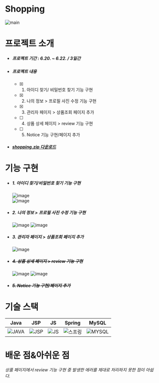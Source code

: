 # Shopping
![main](https://user-images.githubusercontent.com/103403612/174943640-569ff1e8-a23e-4ddf-8bc5-72f042ee93eb.jpg)


# 프로젝트 소개
- ##### 프로젝트 기간 : 6.20. ~ 6.22. / 3일간
- ##### 프로젝트 내용
     - [x] 1. 아이디 찾기/ 비밀번호 찾기 기능 구현  
     - [x] 2. 나의 정보 > 프로필 사진 수정 기능 구현  
     - [x] 3. 관리자 페이지 > 상품조회 페이지 추가  
     - [ ] 4. 상품 상세 페이지 > review 기능 구현  
     - [ ] 5. Notice 기능 구현/페이지 추가  

- ##### [shopping.zip 다운로드](https://github.com/Lee-Seungchan/Project/blob/master/shopping.zip)

# 기능 구현

- ##### 1. 아이디 찾기/비밀번호 찾기 기능 구현</summary>
    ![image](https://user-images.githubusercontent.com/103403612/174948406-2163025d-6622-4caf-841a-29ae913a7e97.png)  
    ![image](https://user-images.githubusercontent.com/103403612/174948678-f639ac2f-5f79-421d-a8c8-002b35f5c9ee.png)
     
- ##### 2. 나의 정보 > 프로필 사진 수정 기능 구현  
    ![image](https://user-images.githubusercontent.com/103403612/174954948-27ce62a7-a9b7-454f-aa78-e884a9478dcf.png)
    ![image](https://user-images.githubusercontent.com/103403612/174954983-6368ef70-e266-455e-9879-7d842078a6b6.png)
- ##### 3. 관리자 페이지 > 상품조회 페이지 추가  
    ![image](https://user-images.githubusercontent.com/103403612/174980721-e3bd84ee-4b0c-4a20-9153-9425bcab5183.png)
- ##### ~~4. 상품 상세 페이지 > review 기능 구현~~  
    ![image](https://user-images.githubusercontent.com/103403612/174982095-04381c26-7817-4607-81ed-7bf5a015ecd5.png)
    ![image](https://user-images.githubusercontent.com/103403612/174982001-430359d6-1127-479e-804d-b39f216d402d.png)
- ##### ~~5. Notice 기능 구현/페이지 추가~~  


# 기술 스택
|Java|JSP|JS|Spring|MySQL|
|:---:|:---:|:---:|:---:|:---:|
|![JAVA](https://user-images.githubusercontent.com/103403612/174952536-c06d2e1d-e8af-49fe-8a0f-6c72bf590a1e.JPG)|![JSP](https://user-images.githubusercontent.com/103403612/174952230-b2b265cd-4d6d-4239-8f82-cc43114d017c.png)|![JS](https://user-images.githubusercontent.com/103403612/174952068-e00e1186-cabd-4ba8-84c3-800d758ac4e0.png)|![스프링](https://user-images.githubusercontent.com/103403612/174951680-88c6a58c-ff8b-4188-ae78-6e4cb7b9c3d1.png)|![MYSQL](https://user-images.githubusercontent.com/103403612/174951949-b9132da1-d6e4-41c9-ba42-5e76784afb20.jpg)|


# 배운 점&아쉬운 점
 ###### 상품 페이지에서 review 기능 구현 중 발생한 에러를 제대로 처리하지 못한 점이 아쉽다.
